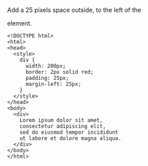 Add a 25 pixels space outside, to the left of the <div> element.

    <!DOCTYPE html>
    <html>
    <head>
      <style>
        div {
          width: 200px;
          border: 2px solid red;
          padding: 25px;
          margin-left: 25px;
        }
      </style>
    </head>
    <body>
      <div>
        Lorem ipsum dolor sit amet,
        consectetur adipiscing elit,
        sed do eiusmod tempor incididunt
        ut labore et dolore magna aliqua.
      </div>
    </body>
    </html>
